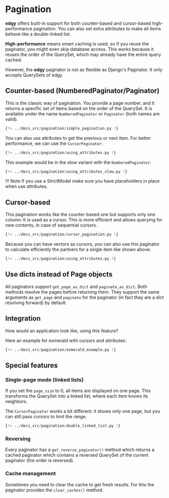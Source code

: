 # Pagination

**edgy** offers built-in support for both counter-based and cursor-based high-performance pagination. You can also set extra attributes to make all items behave like a double-linked list.

**High-performance** means smart caching is used, so if you reuse the paginator, you might even skip database access. This works because it reuses the order of the QuerySet, which may already have the entire query cached.

However, the **edgy** paginator is not as flexible as Django's Paginator. It only accepts QuerySets of edgy.

## Counter-based (NumberedPaginator/Paginator)

This is the classic way of pagination. You provide a page number, and it returns a specific set of items based on the order of the QuerySet. It is available under the name `NumberedPaginator` or `Paginator` (both names are valid).

```python
{!> ../docs_src/pagination/simple_pagination.py !}
```

You can also use attributes to get the previous or next item. For better performance, we can use the `CursorPaginator`:

```python
{!> ../docs_src/pagination/using_attributes.py !}
```

This example would be in the slow variant with the `NumberedPaginator`:

```python
{!> ../docs_src/pagination/using_attributes_slow.py !}
```

!!! Note
    If you use a StrictModel make sure you have placeholders in place when use attributes.

## Cursor-based

This pagination works like the counter-based one but supports only one column: It is used as a cursor.
This is more efficient and allows querying for new contents, in case of sequential cursors.

```python
{!> ../docs_src/pagination/cursor_pagination.py !}
```

Because you can have vectors as cursors, you can also use this paginator to calculate efficiently the partners for
a single item like shown above:

```python
{!> ../docs_src/pagination/using_attributes.py !}
```

## Use dicts instead of Page objects

All paginators support `get_page_as_dict` and `paginate_as_dict`. Both methods resolve the pages before returning them.
They support the same arguments as `get_page` and `paginate` for the paginator (in fact they are a dict resolving forward) by default.

## Integration

How would an application look like, using this feature?

Here an example for esmerald with cursors and attributes:

```python
{!> ../docs_src/pagination/esmerald_example.py !}
```

## Special features

### Single-page mode (linked lists)

If you set the `page_size` to 0, all items are displayed on one page. This transforms the QuerySet into a linked list, where each item knows its neighbors.

The `CursorPaginator` works a bit different: it shows only one page, but you can still pass cursors to limit the range.

```python
{!> ../docs_src/pagination/double_linked_list.py !}
```

### Reversing

Every paginator has a `get_reverse_paginator()` method which returns a cached paginator which contains a reversed QuerySet of the current paginator (the order is reversed).

### Cache management

Sometimes you need to clear the cache to get fresh results. For this the paginator provides the
`clear_caches()` method.
